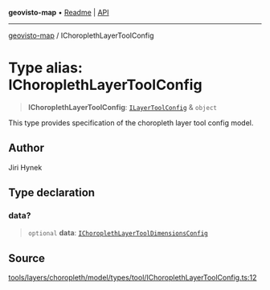 **geovisto-map** • [Readme](../README.md) \| [API](../globals.md)

***

[geovisto-map](../README.md) / IChoroplethLayerToolConfig

# Type alias: IChoroplethLayerToolConfig

> **IChoroplethLayerToolConfig**: [`ILayerToolConfig`](ILayerToolConfig.md) & `object`

This type provides specification of the choropleth layer tool config model.

## Author

Jiri Hynek

## Type declaration

### data?

> `optional` **data**: [`IChoroplethLayerToolDimensionsConfig`](IChoroplethLayerToolDimensionsConfig.md)

## Source

[tools/layers/choropleth/model/types/tool/IChoroplethLayerToolConfig.ts:12](https://github.com/geovisto/geovisto-map/blob/5ee2cb5d45c19062fc8fc6beefa2848c076518b6/src/tools/layers/choropleth/model/types/tool/IChoroplethLayerToolConfig.ts#L12)
